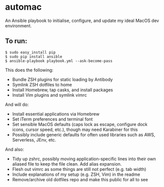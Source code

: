 # automac

An Ansible playbook to initialise, configure, and update my ideal MacOS dev environment.

To run:
------
```
$ sudo easy_install pip
$ sudo pip install ansible
$ ansible-playbook playbook.yml --ask-become-pass
```

This does the following:
- Bundle ZSH plugins for static loading by Antibody
- Symlink ZSH dotfiles to home
- Install Homebrew, tap casks, and install packages
- Install Vim plugins and symlink vimrc

And will do:
- Install essential applications via Homebrew
- Set iTerm preferences and terminal font
- Set sensible MacOS defaults (caps lock as escape, configure dock icons, cursor speed, etc.), though may need Karabiner for this
- Possibly include generic defaults for often used libraries such as AWS, Serverless, JEnv, etc.

And also:
- Tidy up zshrc, possibly moving application-specific lines into their own aliased file to keep the file clean. Add alias expansion.
- Flesh out vimrc as some things are still not perfect (e.g. tab width)
- Include explanations of my setup (e.g. ZSH, Vim) in the readme
- Remove/archive old dotfiles repo and make this public for all to see
